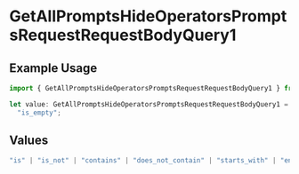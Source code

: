# GetAllPromptsHideOperatorsPromptsRequestRequestBodyQuery1

## Example Usage

```typescript
import { GetAllPromptsHideOperatorsPromptsRequestRequestBodyQuery1 } from "@orq-ai/node/models/operations";

let value: GetAllPromptsHideOperatorsPromptsRequestRequestBodyQuery1 =
  "is_empty";
```

## Values

```typescript
"is" | "is_not" | "contains" | "does_not_contain" | "starts_with" | "ends_with" | "is_empty" | "is_not_empty"
```
